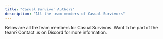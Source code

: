```yaml
---
title: "Casual Survivor Authors"
description: "All the team members of Casual Survivors"
---
```


Below are all the team members for Casual Survivors.
Want to be part of the team? Contact us on Discord for more information.
